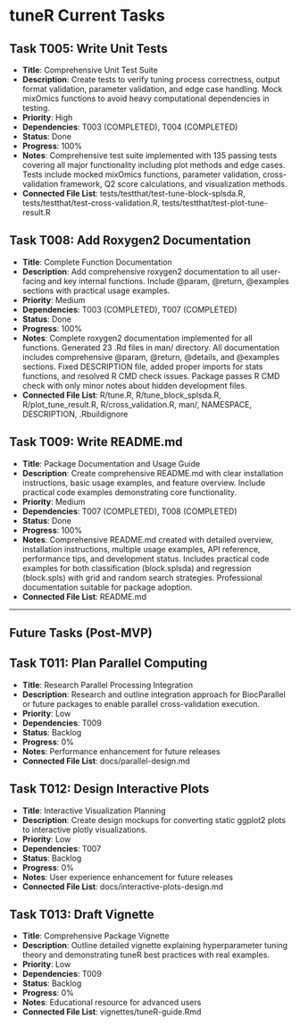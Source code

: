 # tuneR Current Tasks

## Task T005: Write Unit Tests

- **Title**: Comprehensive Unit Test Suite
- **Description**: Create tests to verify tuning process correctness, output format validation, parameter validation, and edge case handling. Mock mixOmics functions to avoid heavy computational dependencies in testing.
- **Priority**: High
- **Dependencies**: T003 (COMPLETED), T004 (COMPLETED)
- **Status**: Done
- **Progress**: 100%
- **Notes**: Comprehensive test suite implemented with 135 passing tests covering all major functionality including plot methods and edge cases. Tests include mocked mixOmics functions, parameter validation, cross-validation framework, Q2 score calculations, and visualization methods.
- **Connected File List**: tests/testthat/test-tune-block-splsda.R, tests/testthat/test-cross-validation.R, tests/testthat/test-plot-tune-result.R

## Task T008: Add Roxygen2 Documentation

- **Title**: Complete Function Documentation
- **Description**: Add comprehensive roxygen2 documentation to all user-facing and key internal functions. Include @param, @return, @examples sections with practical usage examples.
- **Priority**: Medium
- **Dependencies**: T003 (COMPLETED), T007 (COMPLETED)
- **Status**: Done
- **Progress**: 100%
- **Notes**: Complete roxygen2 documentation implemented for all functions. Generated 23 .Rd files in man/ directory. All documentation includes comprehensive @param, @return, @details, and @examples sections. Fixed DESCRIPTION file, added proper imports for stats functions, and resolved R CMD check issues. Package passes R CMD check with only minor notes about hidden development files.
- **Connected File List**: R/tune.R, R/tune_block_splsda.R, R/plot_tune_result.R, R/cross_validation.R, man/, NAMESPACE, DESCRIPTION, .Rbuildignore

## Task T009: Write README.md

- **Title**: Package Documentation and Usage Guide
- **Description**: Create comprehensive README.md with clear installation instructions, basic usage examples, and feature overview. Include practical code examples demonstrating core functionality.
- **Priority**: Medium
- **Dependencies**: T007 (COMPLETED), T008 (COMPLETED)
- **Status**: Done
- **Progress**: 100%
- **Notes**: Comprehensive README.md created with detailed overview, installation instructions, multiple usage examples, API reference, performance tips, and development status. Includes practical code examples for both classification (block.splsda) and regression (block.spls) with grid and random search strategies. Professional documentation suitable for package adoption.
- **Connected File List**: README.md

---

## Future Tasks (Post-MVP)

## Task T011: Plan Parallel Computing

- **Title**: Research Parallel Processing Integration
- **Description**: Research and outline integration approach for BiocParallel or future packages to enable parallel cross-validation execution.
- **Priority**: Low
- **Dependencies**: T009
- **Status**: Backlog
- **Progress**: 0%
- **Notes**: Performance enhancement for future releases
- **Connected File List**: docs/parallel-design.md

## Task T012: Design Interactive Plots

- **Title**: Interactive Visualization Planning
- **Description**: Create design mockups for converting static ggplot2 plots to interactive plotly visualizations.
- **Priority**: Low
- **Dependencies**: T007
- **Status**: Backlog
- **Progress**: 0%
- **Notes**: User experience enhancement for future releases
- **Connected File List**: docs/interactive-plots-design.md

## Task T013: Draft Vignette

- **Title**: Comprehensive Package Vignette
- **Description**: Outline detailed vignette explaining hyperparameter tuning theory and demonstrating tuneR best practices with real examples.
- **Priority**: Low
- **Dependencies**: T009
- **Status**: Backlog
- **Progress**: 0%
- **Notes**: Educational resource for advanced users
- **Connected File List**: vignettes/tuneR-guide.Rmd
